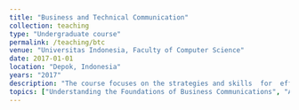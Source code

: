 ```yaml
---
title: "Business and Technical Communication"
collection: teaching
type: "Undergraduate course"
permalink: /teaching/btc
venue: "Universitas Indonesia, Faculty of Computer Science"
date: 2017-01-01
location: "Depok, Indonesia"
years: "2017"
description: "The course focuses on the strategies and skills  for  effective  writing  and  speaking  in  business organizations. This  course  will  teach  students basic  communications  techniques  useful  in  daily organizational/business context."
topics: ["Understanding the Foundations of Business Communications", "Applying Three Steps Writing Process", "Digital, Social, and Visual Media", "Brief Messages", "Report and Proposals", "Developing Presentations in a Social Media Environment"]
---
```



